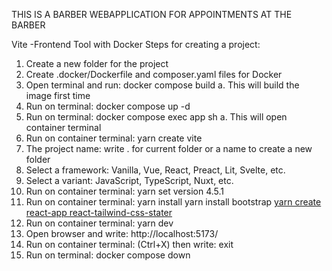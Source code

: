 

THIS IS A BARBER WEBAPPLICATION FOR APPOINTMENTS AT THE BARBER


Vite -Frontend Tool with Docker
Steps for creating a project:

1. Create a new folder for the project
2. Create .docker/Dockerfile and composer.yaml files for Docker
3. Open terminal and run: docker compose build
a. This will build the image first time
4. Run on terminal: docker compose up -d
5. Run on terminal: docker compose exec app sh
a. This will open container terminal
6. Run on container terminal: yarn create vite
7. The project name: write . for current folder or a name to create a new folder
8. Select a framework: Vanilla, Vue, React, Preact, Lit, Svelte, etc.
9. Select a variant: JavaScript, TypeScript, Nuxt, etc.
10. Run on container terminal: yarn set version 4.5.1
11. Run on container terminal: yarn install
yarn install bootstrap
[yarn create react-app react-tailwind-css-stater](https://dev.to/ashirbadgudu/set-up-tailwind-css-with-create-react-app-and-yarn-pio)
12. Run on container terminal: yarn dev
13. Open browser and write: http://localhost:5173/
14. Run on container terminal: (Ctrl+X) then write: exit
15. Run on terminal: docker compose down
